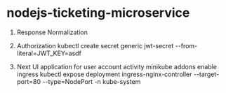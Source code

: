 # nodejs-ticketing-microservice

1. Response Normalization

2. Authorization
kubectl create secret generic jwt-secret --from-literal=JWT_KEY=asdf

3. Next UI application for user account activity
minikube addons enable ingress
kubectl expose deployment ingress-nginx-controller --target-port=80 --type=NodePort -n kube-system